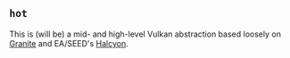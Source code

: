 ## `hot`

This is (will be) a mid- and high-level Vulkan abstraction based loosely on
[Granite](https://github.com/themaister/granite) and EA/SEED's 
[Halcyon](https://www.wihlidal.com/blog/graphics/2018-11-30-halcyon-architecture/).